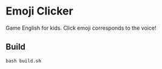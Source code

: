 # Emoji Clicker

Game English for kids. Click emoji corresponds to the voice!

## Build

```
bash build.sh
```
